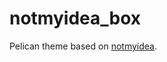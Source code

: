 # notmyidea_box

Pelican theme based on
[notmyidea](https://github.com/getpelican/pelican/tree/master/pelican/themes/notmyidea).
